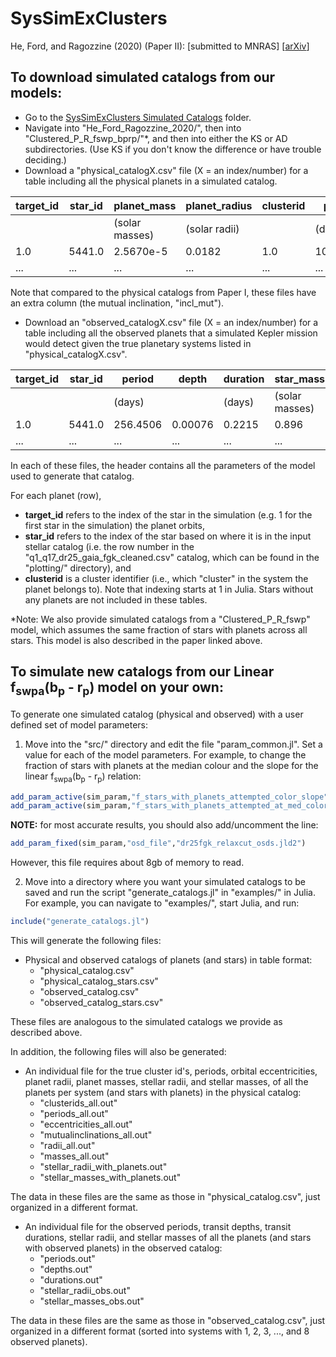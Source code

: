 # SysSimExClusters

He, Ford, and Ragozzine (2020) (Paper II): \[submitted to MNRAS\] \[[arXiv](https://arxiv.org/abs/2003.04348)\]



## To download simulated catalogs from our models:

* Go to the [SysSimExClusters Simulated Catalogs](https://psu.box.com/s/v09s9fhbmyele911drej29apijlxsbp3) folder.
* Navigate into "He_Ford_Ragozzine_2020/", then into "Clustered_P_R_fswp_bprp/"\*, and then into either the KS or AD subdirectories. (Use KS if you don't know the difference or have trouble deciding.) 
* Download a "physical_catalogX.csv" file (X = an index/number) for a table including all the physical planets in a simulated catalog.

| target_id | star_id | planet_mass    | planet_radius | clusterid | period     | ecc      | incl_mut  | star_mass      | star_radius |
|-----------|---------|----------------|---------------|-----------|------------|----------|-----------|----------------|-------------|
|           |         | (solar masses) | (solar radii) |           | (days)     |          | (radians) | (solar masses) | (solar radii) |
| 1.0       | 5441.0  | 2.5670e-5      | 0.0182        | 1.0       | 105.5113   | 0.0199   | 0.5802    | 0.896          | 0.818       |
| ...       | ...     | ...            | ...           | ...       | ...        | ...      | ...       | ...            | ...         |

Note that compared to the physical catalogs from Paper I, these files have an extra column (the mutual inclination, "incl_mut").

* Download an "observed_catalogX.csv" file (X = an index/number) for a table including all the observed planets that a simulated Kepler mission would detect given the true planetary systems listed in "physical_catalogX.csv".

| target_id | star_id | period    | depth   | duration | star_mass      | star_radius |
|-----------|---------|-----------|---------|----------|----------------|-------------|
|           |         | (days)    |         | (days)   | (solar masses) | (solar radii) |
| 1.0       | 5441.0  | 256.4506  | 0.00076 | 0.2215   | 0.896          | 0.818       |
| ...       | ...     | ...       | ...     | ...      | ...            | ...         |

In each of these files, the header contains all the parameters of the model used to generate that catalog.

For each planet (row),
* **target_id** refers to the index of the star in the simulation (e.g. 1 for the first star in the simulation) the planet orbits,
* **star_id** refers to the index of the star based on where it is in the input stellar catalog (i.e. the row number in the "q1_q17_dr25_gaia_fgk_cleaned.csv" catalog, which can be found in the "plotting/" directory), and
* **clusterid** is a cluster identifier (i.e., which "cluster" in the system the planet belongs to).
Note that indexing starts at 1 in Julia. Stars without any planets are not included in these tables.

\*Note: We also provide simulated catalogs from a "Clustered_P_R_fswp" model, which assumes the same fraction of stars with planets across all stars. This model is also described in the paper linked above.



## To simulate new catalogs from our Linear f<sub>swpa</sub>(b<sub>p</sub> - r<sub>p</sub>) model on your own:

To generate one simulated catalog (physical and observed) with a user defined set of model parameters:

1. Move into the "src/" directory and edit the file "param_common.jl". Set a value for each of the model parameters. For example, to change the fraction of stars with planets at the median colour and the slope for the linear f<sub>swpa</sub>(b<sub>p</sub> - r<sub>p</sub>) relation:
```julia
add_param_active(sim_param,"f_stars_with_planets_attempted_color_slope", 0.6)  # Set the slope
add_param_active(sim_param,"f_stars_with_planets_attempted_at_med_color", 0.6) # Set the normalization
```
**NOTE:** for most accurate results, you should also add/uncomment the line:
```julia
add_param_fixed(sim_param,"osd_file","dr25fgk_relaxcut_osds.jld2")
```
However, this file requires about 8gb of memory to read.

2. Move into a directory where you want your simulated catalogs to be saved and run the script "generate_catalogs.jl" in "examples/" in Julia. For example, you can navigate to "examples/", start Julia, and run:
```julia
include("generate_catalogs.jl")
```
This will generate the following files:
* Physical and observed catalogs of planets (and stars) in table format:
  * "physical_catalog.csv"
  * "physical_catalog_stars.csv"
  * "observed_catalog.csv"
  * "observed_catalog_stars.csv"

These files are analogous to the simulated catalogs we provide as described above.

In addition, the following files will also be generated:
* An individual file for the true cluster id's, periods, orbital eccentricities, planet radii, planet masses, stellar radii, and stellar masses, of all the planets per system (and stars with planets) in the physical catalog:
  * "clusterids_all.out"
  * "periods_all.out"
  * "eccentricities_all.out"
  * "mutualinclinations_all.out"
  * "radii_all.out"
  * "masses_all.out"
  * "stellar_radii_with_planets.out"
  * "stellar_masses_with_planets.out"

The data in these files are the same as those in "physical_catalog.csv", just organized in a different format.
* An individual file for the observed periods, transit depths, transit durations, stellar radii, and stellar masses of all the planets (and stars with observed planets) in the observed catalog:
  * "periods.out"
  * "depths.out"
  * "durations.out"
  * "stellar_radii_obs.out"
  * "stellar_masses_obs.out"

The data in these files are the same as those in "observed_catalog.csv", just organized in a different format (sorted into systems with 1, 2, 3, ..., and 8 observed planets).
